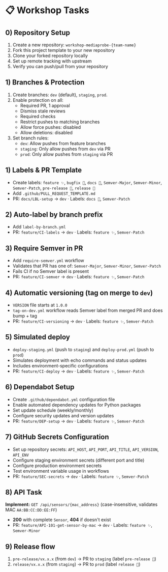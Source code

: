 # 📋 Workshop Tasks

## 0) Repository Setup
1. Create a new repository: `workshop-mediaprobe-{team-name}`
2. Fork this project template to your new repository
3. Clone your forked repository locally
4. Set up remote tracking with upstream
5. Verify you can push/pull from your repository

## 1) Branches & Protection
1. Create branches: `dev` (default), `staging`, `prod`.
2. Enable protection on all:
   - Required PR, 1 approval
   - Dismiss stale reviews
   - Required checks
   - Restrict pushes to matching branches
   - Allow force pushes: disabled
   - Allow deletions: disabled
3. Set branch rules:
   - `dev`: Allow pushes from feature branches
   - `staging`: Only allow pushes from `dev` via PR
   - `prod`: Only allow pushes from `staging` via PR

## 1) Labels & PR Template
- Create labels: `feature ✨`, `bugfix 🐛`, `docs 📓`, `Semver-Major`, `Semver-Minor`, `Semver-Patch`, `pre-release 🚀`, `release 🚀`
- Add `.github/PULL_REQUEST_TEMPLATE.md`
- PR: `docs/LBL-setup` → `dev` · Labels: `docs 📓`, `Semver-Patch`

## 2) Auto-label by branch prefix
- Add `label-by-branch.yml`
- PR: `feature/CI-labels` → `dev` · Labels: `feature ✨`, `Semver-Patch`

## 3) Require Semver in PR
- Add `require-semver.yml` workflow
- Validates that PR has one of: `Semver-Major`, `Semver-Minor`, `Semver-Patch`
- Fails CI if no Semver label is present
- PR: `feature/CI-semver` → `dev` · Labels: `feature ✨`, `Semver-Patch`

## 4) Automatic versioning (tag on merge to `dev`)
- `VERSION` file starts at `1.0.0`
- `tag-on-dev.yml` workflow reads Semver label from merged PR and does bump + tag
- PR: `feature/CI-versioning` → `dev` · Labels: `feature ✨`, `Semver-Patch`

## 5) Simulated deploy
- `deploy-staging.yml` (push to `staging`) and `deploy-prod.yml` (push to `prod`)
- Simulates deployment with echo commands and status updates
- Includes environment-specific configurations
- PR: `feature/CI-deploy` → `dev` · Labels: `feature ✨`, `Semver-Patch`

## 6) Dependabot Setup
- Create `.github/dependabot.yml` configuration file
- Enable automated dependency updates for Python packages
- Set update schedule (weekly/monthly)
- Configure security updates and version updates
- PR: `feature/DEP-setup` → `dev` · Labels: `feature ✨`, `Semver-Patch`

## 7) GitHub Secrets Configuration
- Set up repository secrets: `API_HOST`, `API_PORT`, `API_TITLE`, `API_VERSION`, `API_ENV`
- Configure staging environment secrets (different port and title)
- Configure production environment secrets
- Test environment variable usage in workflows
- PR: `feature/SEC-secrets` → `dev` · Labels: `feature ✨`, `Semver-Patch`

## 8) API Task
**Implement:** `GET /api/sensors/{mac_address}` (case-insensitive, validates MAC `AA:BB:CC:DD:EE:FF`)
- **200** with complete `Sensor`, **404** if doesn't exist
- PR: `feature/API-101-get-sensor-by-mac` → `dev` · Labels: `feature ✨`, `Semver-Minor`

## 9) Release flow
1. `pre-release/vx.x.x` (from `dev`) → PR to `staging` (label `pre-release 🚀`)
2. `release/vx.x.x` (from `staging`) → PR to `prod` (label `release 🚀`)
